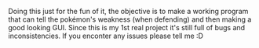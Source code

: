 Doing this just for the fun of it, the objective is to make a working program that can tell the pokémon's weakness (when defending) and then making a good looking GUI.
Since this is my 1st real project it's still full of bugs and inconsistencies. If you enconter any issues please tell me :D
